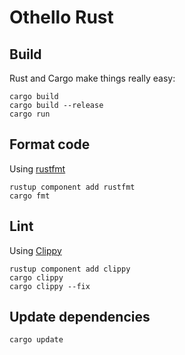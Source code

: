 # Othello Rust

## Build

Rust and Cargo make things really easy:

```console
cargo build
cargo build --release
cargo run
```

## Format code

Using [rustfmt](https://github.com/rust-lang/rustfmt)

```console
rustup component add rustfmt
cargo fmt
```

## Lint

Using [Clippy](https://github.com/rust-lang/rust-clippy)

```console
rustup component add clippy
cargo clippy
cargo clippy --fix
```

## Update dependencies

```console
cargo update
```
